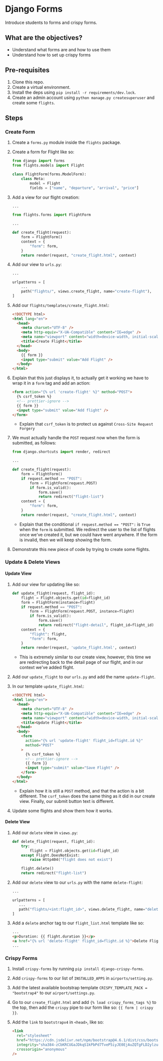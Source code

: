 # Django Forms

Introduce students to forms and crispy forms.

## What are the objectives?

- Understand what forms are and how to use them
- Understand how to set up crispy forms

## Pre-requisites

1. Clone this repo.
2. Create a virtual environment.
3. Install the deps using `pip install -r requirements/dev.lock`.
4. Create an admin account using `python manage.py createsuperuser` and create some `flights`.

## Steps

### Create Form

1. Create a `forms.py` module inside the `flights` package.
2. Create a form for Flight like so:

   ```python
   from django import forms
   from flights.models import Flight

   class FlightForm(forms.ModelForm):
       class Meta:
           model = Flight
           fields = ["name", "departure", "arrival", "price"]
   ```

3. Add a view for our flight creation:

   ```python
   ...

   from flights.forms import FlightForm

   ...

   def create_flight(request):
       form = FlightForm()
       context = {
           "form": form,
       }
       return render(request, "create_flight.html", context)
   ```

4. Add our view to `urls.py`:

   ```python
   ...

   urlpatterns = [
       ...
       path("flights/", views.create_flight, name="create-flight"),
   ]
   ```

5. Add our `flights/templates/create_flight.html`:

   ```html
   <!DOCTYPE html>
   <html lang="en">
     <head>
       <meta charset="UTF-8" />
       <meta http-equiv="X-UA-Compatible" content="IE=edge" />
       <meta name="viewport" content="width=device-width, initial-scale=1.0" />
       <title>Create Flight</title>
     </head>
     <body>
       {{ form }}
       <input type="submit" value="Add Flight" />
     </body>
   </html>
   ```

6. Explain that this just displays it, to actually get it working we have to wrap it in a `form` tag and add an action:

   ```html
   <form action="{% url 'create-flight' %}" method="POST">
     {% csrf_token %}
     <!-- prettier-ignore -->
     {{ form }}
     <input type="submit" value="Add flight" />
   </form>
   ```

   - Explain that `csrf_token` is to protect us against `Cross-Site Request Forgery`

7. We must actually handle the `POST` request now when the form is submitted, as follows:

   ```python
   from django.shortcuts import render, redirect

   ...

   def create_flight(request):
       form = FlightForm()
       if request.method == "POST":
           form = FlightForm(request.POST)
           if form.is_valid():
               form.save()
               return redirect("flight-list")
       context = {
           "form": form,
       }
       return render(request, "create_flight.html", context)
   ```

   - Explain that the conditional `if request.method == "POST":` is `True` when the `form` is submitted. We redirect the user to the list of flights once we've created it, but we could have went anywhere. If the form is invalid, then we will keep showing the form.

8. Demonstrate this new piece of code by trying to create some flights.

### Update & Delete Views

#### Update View

1. Add our view for updating like so:

   ```python
   def update_flight(request, flight_id):
       flight = Flight.objects.get(id=flight_id)
       form = FlightForm(instance=flight)
       if request.method == "POST":
           form = FlightForm(request.POST, instance=flight)
           if form.is_valid():
               form.save()
               return redirect("flight-detail", flight_id=flight_id)
       context = {
           "flight": flight,
           "form": form,
       }
       return render(request, 'update_flight.html', context)
   ```

   - This is extremely similar to our create view, however, this time we are redirecting back to the detail page of our flight, and in our context we've added flight.

2. Add our `update_flight` to our `urls.py` and add the name `update-flight`.
3. In our template `update_flight.html`:

   ```html
   <!DOCTYPE html>
   <html lang="en">
     <head>
       <meta charset="UTF-8" />
       <meta http-equiv="X-UA-Compatible" content="IE=edge" />
       <meta name="viewport" content="width=device-width, initial-scale=1.0" />
       <title>Update Flight</title>
     </head>
     <body>
       <form
         action="{% url 'update-flight' flight_id=flight.id %}"
         method="POST"
       >
         {% csrf_token %}
         <!-- prettier-ignore -->
         {{ form }}
         <input type="submit" value="Save Flight" />
       </form>
     </body>
   </html>
   ```

   - Explain how it is still a `POST` method, and that the action is a bit different. The `csrf_token` does the same thing as it did in our create view. Finally, our submit button text is different.

4. Update some flights and show them how it works.

#### Delete View

1. Add our `delete` view in `views.py`:

   ```python
   def delete_flight(request, flight_id):
       try:
           flight = Flight.objects.get(id=flight_id)
       except Flight.DoesNotExist:
           raise Http404("flight does not exist")

       flight.delete()
       return redirect("flight-list")
   ```

2. Add our `delete` view to our `urls.py` with the name `delete-flight`:

   ```python
   ...

   urlpatterns = [
      ...
      path("flights/<int:flight_id>", views.delete_flight, name="delete-flight"),
   ]
   ```

3. Add a `delete` anchor tag to our `flight_list.html` template like so:

   ```html
   ...
   <p>Duration: {{ flight.duration }}</p>
   <a href="{% url 'delete-flight' flight_id=flight.id %}">Delete Flight</a>
   ...
   ```

### Crispy Forms

1. Install `crispy-forms` by running `pip install django-crispy-forms`.
2. Add `crispy-forms` to our list of `INSTALLED_APPS` in `airports/setting.py`.
3. Add the latest available bootstrap template `CRISPY_TEMPLATE_PACK = "bootstrap4"` to our `airport/settings.py`.
4. Go to our `create_flight.html` and add `{% load crispy_forms_tags %}` to the top, then add the `crispy` pipe to our form like so: `{{ form | crispy }}`.
5. Add the `link` to `bootstrapv4` in `<head>`, like so:

   ```html
   <link
     rel="stylesheet"
     href="https://cdn.jsdelivr.net/npm/bootstrap@4.6.1/dist/css/bootstrap.min.css"
     integrity="sha384-zCbKRCUGaJDkqS1kPbPd7TveP5iyJE0EjAuZQTgFLD2ylzuqKfdKlfG/eSrtxUkn"
     crossorigin="anonymous"
   />
   ```
